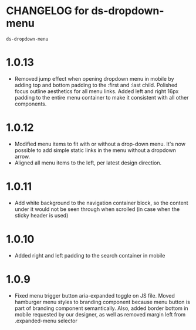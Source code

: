 # CHANGELOG for ds-dropdown-menu
`ds-dropdown-menu`

# 1.0.13
* Removed jump effect when opening dropdown menu in mobile by adding top and bottom padding to the :first and :last child. Polished focus outline aesthetics for all menu links. Added left and right 16px padding to the entire menu container to make it consistent with all other components. 
# 1.0.12
* Modified menu items to fit with or without a drop-down menu. It's now possible to add simple static links in the menu without a dropdown arrow.
* Aligned all menu items to the left, per latest design direction.
# 1.0.11
* Add white background to the navigation container block, so the content under it would not be seen through when scrolled (in case when the sticky header is used)
# 1.0.10
* Added right and left padding to the search container in mobile
# 1.0.9
* Fixed menu trigger button aria-expanded toggle on JS file. Moved hamburger menu styles to branding component because menu button is part of branding component semantically. Also, added border bottom in mobile requested by our designer, as well as removed margin left from .expanded-menu selector 
